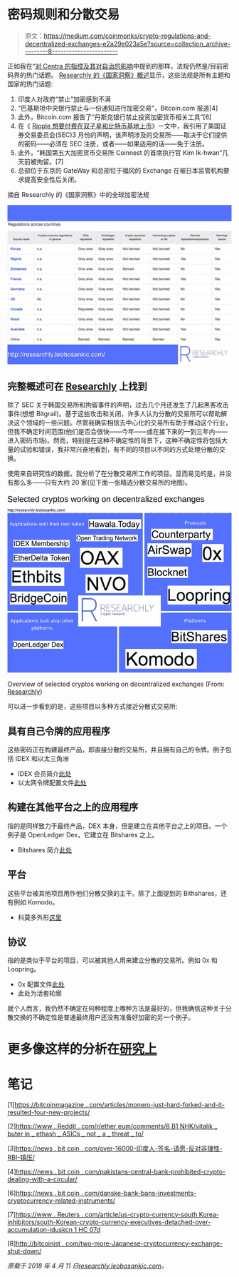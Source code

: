# 密码规则和分散交易

> 原文：<https://medium.com/coinmonks/crypto-regulations-and-decentralized-exchanges-e2a29e023a5e?source=collection_archive---------8----------------------->

正如我在“[对 Centra 的指控及其对自治的影响](http://researchly.leobosankic.com/2018/04/08/allegations-centra-implications-self-governance/)中提到的那样，法规仍然是/目前密码界的热门话题。 [Researchly 的《国家洞察》概述](http://researchly.leobosankic.com/insights-countries)显示，这些法规是所有主题和国家的热门话题:

1.  印度人对政府“禁止”加密感到不满
2.  “巴基斯坦中央银行禁止与一份通知进行加密交易”，Bitcoin.com 报道[4]
3.  此外，Bitcoin.com 报告了“丹斯克银行禁止投资加密货币相关工具”[6]
4.  在《 [Ripple 想要付费在双子星和比特币基地上市](http://researchly.leobosankic.com/2018/04/06/ripple-wanted-pay-get-listed-gemini-coinbase/)》一文中，我引用了美国证券交易委员会(SEC)3 月份的声明，该声明涉及的交易所——取决于它们提供的密码——必须在 SEC 注册，或者——如果适用的话——免于注册。
5.  此外，“韩国第五大加密货币交易所 Coinnest 的首席执行官 Kim Ik-hwan”几天前被拘留。[7]
6.  总部位于东京的 GateWay 和总部位于福冈的 Exchange 在被日本监管机构要求提高安全性后关闭。

摘自 Researchly 的《国家洞察》中的全球加密法规

![](img/f7d3469ebf73fc7959de75735affe1a7.png)

## 完整概述可在 [Researchly](http://researchly.leobosankic.com/insights-countries) 上找到

除了 SEC 关于韩国交易所和拘留事件的声明，过去几个月还发生了几起黑客攻击事件(想想 Bitgrail)。基于这些攻击和关闭，许多人认为分散的交易所可以帮助解决这个领域的一些问题。尽管我确实相信去中心化的交易所有助于推动这个行业，但我不确定时间范围(他们是否会很快——今年——或在接下来的一到三年内——进入密码市场)。然而，特别是在这种不确定性的背景下，这种不确定性将包括大量的试验和错误，我非常兴奋地看到，有不同的项目以不同的方式处理分散的交换。

使用来自研究性的数据，我分析了在分散交易所工作的项目。显而易见的是，并没有那么多——只有大约 20 家(见下面一张精选分散交易所的地图)。

![](img/d5f373f394d11935ad0c1e71a3759b9e.png)

Overview of selected cryptos working on decentralized exchanges (From: [Researchly](http://researchly.leobosankic.com/))

可以进一步看到的是，这些项目以多种方式接近分散式交易所:

## 具有自己令牌的应用程序

这些密码正在构建最终产品，即直接分散的交易所，并且拥有自己的令牌。例子包括 IDEX 和以太三角洲

*   IDEX 会员简介[此处](http://researchly.leobosankic.com/cryptos/idex-membership/)
*   以太网令牌配置文件[此处](http://researchly.leobosankic.com/cryptos/etherdelta-token/)

## 构建在其他平台之上的应用程序

指的是同样致力于最终产品，DEX 本身，但是建立在其他平台之上的项目。一个例子是 OpenLedger Dex，它建立在 Bitshares 之上。

*   Bitshares 简介[此处](http://researchly.leobosankic.com/cryptos/bitshares/)

## 平台

这些平台被其他项目用作他们分散交换的主干。除了上面提到的 Bithshares，还有例如 Komodo。

*   科莫多外形[这里](http://researchly.leobosankic.com/cryptos/komodo/)

## 协议

指的是类似于平台的项目，可以被其他人用来建立分散的交易所。例如 0x 和 Loopring。

*   0x 配置文件[此处](http://researchly.leobosankic.com/cryptos/0x/)
*   此处为活套轮廓

就个人而言，我仍然不确定在何种程度上哪种方法是最好的，但我确信这种关于分散交换的不确定性是普通最终用户还没有准备好加密的另一个例子。

# 更多像这样的分析在[研究上](http://researchly.leobosankic.com/)

# 笔记

[1][https://bitcoinmagazine . com/articles/monero-just-hard-forked-and-it-resulted-four-new-projects/](https://bitcoinmagazine.com/articles/monero-just-hard-forked-and-it-resulted-four-new-projects/)

[2][https://www . Reddit . com/r/ether eum/comments/8 B1 NHK/vitalik _ buter in _ ethash _ ASICs _ not _ a _ threat _ to/](https://www.reddit.com/r/ethereum/comments/8b1nhk/vitalik_buterin_ethash_asics_not_a_threat_to/)

[3][https://news . bit coin . com/over-16000-印度人-签名-请愿-反对非理性-RBI-镇压/](https://news.bitcoin.com/over-16000-indians-sign-petition-against-irrational-rbi-crackdown/)

[4][https://news . bit coin . com/pakistans-central-bank-prohibited-crypto-dealing-with-a-circular/](https://news.bitcoin.com/pakistans-central-bank-prohibits-crypto-dealings-with-a-circular/)

[6][https://news . bit coin . com/danske-bank-bans-investments-cryptocurrency-related-instruments/](https://news.bitcoin.com/danske-bank-bans-investments-cryptocurrency-related-instruments/)

[7][https://www . Reuters . com/article/us-crypto-currency-south Korea-inhibitors/south-Korean-crypto-currency-executives-detached-over-accumulation-iduskcn 1 HC 07d](https://www.reuters.com/article/us-crypto-currencies-southkorea-arrests/south-korean-cryptocurrency-executives-detained-over-alleged-embezzlement-idUSKCN1HC07D)

[8][http://bitcoinist . com/two-more-Japanese-cryptocurrency-exchange-shut-down/](http://bitcoinist.com/two-more-japanese-cryptocurrency-exchanges-shut-down/)

*原载于 2018 年 4 月 11 日*[*researchly.leobosankic.com*](http://researchly.leobosankic.com/2018/04/11/crypto-regulations-and-decentralized-exchanges/)*。*